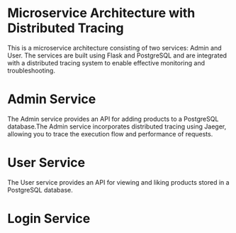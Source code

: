 # Microservice Architecture with Distributed Tracing
This is a microservice architecture consisting of two services: Admin and User. The services are built using Flask and PostgreSQL and are integrated with a distributed tracing system to enable effective monitoring and troubleshooting.

# Admin Service
The Admin service provides an API for adding products to a PostgreSQL database.The Admin service incorporates distributed tracing using Jaeger, allowing you to trace the execution flow and performance of requests.

# User Service
The User service provides an API for viewing and liking products stored in a PostgreSQL database. 

# Login Service
